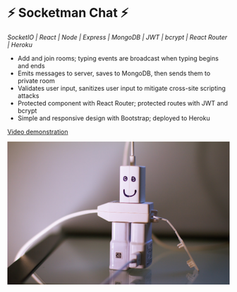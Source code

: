 # **⚡️ Socketman Chat ⚡️**

*SocketIO | React | Node | Express | MongoDB | JWT | bcrypt | React Router | Heroku*

- Add and join rooms; typing events are broadcast when typing begins and ends
- Emits messages to server, saves to MongoDB, then sends them to private room
- Validates user input, sanitizes user input to mitigate cross-site scripting attacks
- Protected component with React Router; protected routes with JWT and bcrypt
- Simple and responsive design with Bootstrap; deployed to Heroku

[Video demonstration](https://youtu.be/rKwvlOrMj-E)

![Socketman Chat](client/public/meta/socketman.jpg)